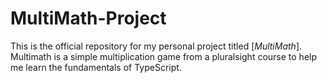 # MultiMath-Project

This is the official repository for my personal project titled [*MultiMath*].
Multimath is a simple multiplication game from a pluralsight course to help
me learn the fundamentals of TypeScript.
